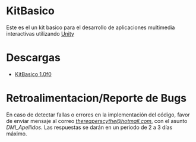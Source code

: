 # KitBasico

Este es el un kit basico para el desarrollo de aplicaciones multimedia interactivas utilizando [Unity](https://unity.com/es)

# Descargas

- [KitBasico 1.0f0](https://raw.github.com/TheReaperScythe/Kit_Basico/edit/master/Versiones/KitBasico_1_0f0.unitypackage)

# Retroalimentacion/Reporte de Bugs

En caso de detectar fallas o errores en la implementación del código, favor de enviar mensaje al correo *thereaperscythe@hotmail.com*, con el asunto *DMI_Apellidos*. Las respuestas se darán en un periodo de 2 a 3 días máximo.
